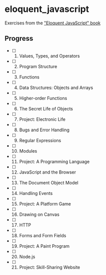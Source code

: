 # eloquent_javascript

Exercises from the ["Eloquent JavaScript" book](http://eloquentjavascript.net/)

## Progress

- [ ] 1.  Values, Types, and Operators
- [ ] 2.  Program Structure
- [ ] 3.  Functions
- [ ] 4.  Data Structures: Objects and Arrays
- [ ] 5.  Higher-order Functions
- [ ] 6.  The Secret Life of Objects
- [ ] 7.  Project: Electronic Life
- [ ] 8.  Bugs and Error Handling
- [ ] 9.  Regular Expressions
- [ ] 10. Modules
- [ ] 11. Project: A Programming Language
- [ ] 12. JavaScript and the Browser
- [ ] 13. The Document Object Model
- [ ] 14. Handling Events
- [ ] 15. Project: A Platform Game
- [ ] 16. Drawing on Canvas
- [ ] 17. HTTP
- [ ] 18. Forms and Form Fields
- [ ] 19. Project: A Paint Program
- [ ] 20. Node.js
- [ ] 21. Project: Skill-Sharing Website 
